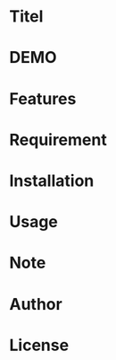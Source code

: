 # Titel

# DEMO



# Features

# Requirement


# Installation


# Usage


# Note


# Author


# License

